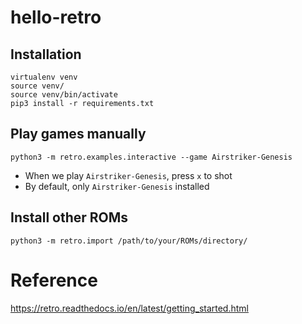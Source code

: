 # hello-retro
## Installation

```
virtualenv venv
source venv/
source venv/bin/activate
pip3 install -r requirements.txt 
```

## Play games manually
```
python3 -m retro.examples.interactive --game Airstriker-Genesis
```

* When we play `Airstriker-Genesis`, press `x` to shot
* By default, only `Airstriker-Genesis` installed

## Install other ROMs
```
python3 -m retro.import /path/to/your/ROMs/directory/
```

# Reference  
https://retro.readthedocs.io/en/latest/getting_started.html


